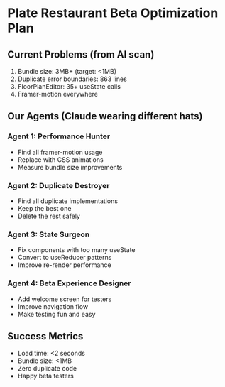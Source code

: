 # Plate Restaurant Beta Optimization Plan

## Current Problems (from AI scan)
1. Bundle size: 3MB+ (target: <1MB)
2. Duplicate error boundaries: 863 lines
3. FloorPlanEditor: 35+ useState calls
4. Framer-motion everywhere

## Our Agents (Claude wearing different hats)

### Agent 1: Performance Hunter
- Find all framer-motion usage
- Replace with CSS animations
- Measure bundle size improvements

### Agent 2: Duplicate Destroyer  
- Find all duplicate implementations
- Keep the best one
- Delete the rest safely

### Agent 3: State Surgeon
- Fix components with too many useState
- Convert to useReducer patterns
- Improve re-render performance

### Agent 4: Beta Experience Designer
- Add welcome screen for testers
- Improve navigation flow
- Make testing fun and easy

## Success Metrics
- Load time: <2 seconds
- Bundle size: <1MB  
- Zero duplicate code
- Happy beta testers